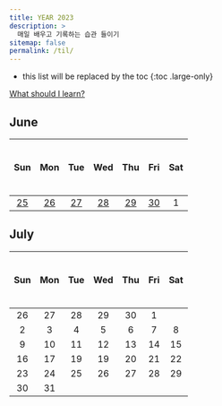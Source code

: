 ```yaml
---
title: YEAR 2023
description: >
  매일 배우고 기록하는 습관 들이기
sitemap: false
permalink: /til/
---
```


- this list will be replaced by the toc
{:toc .large-only}

[What should I learn?](./bucketlist.md)

## June

| $$~~$$ Sun $$~~$$ | $$~~$$ Mon $$~~$$ | $$~~$$ Tue $$~~$$ | $$~~$$ Wed $$~~$$ | $$~~$$ Thu $$~~$$ | $$~~$$ Fri $$~~$$ | $$~~$$ Sat $$~~$$ |
| :---------------: | :---------------: | :---------------: | :---------------: | :---------------: | :---------------: | :---------------: |
|    [25][0625]     |    [26][0626]     |    [27][0627]     |    [28][0628]     |    [29][0629]     |    [30][0630]     |  <fade>1</fade>   |

[0625]: ./_posts/2023-06-01-June.md/#june-25th
[0626]: ./_posts/2023-06-01-June.md/#june-26th
[0627]: ./_posts/2023-06-01-June.md/#june-27th
[0628]: ./_posts/2023-06-01-June.md/#june-28th
[0629]: ./_posts/2023-06-01-June.md/#june-29th
[0630]: ./_posts/2023-06-01-June.md/#june-30th

## July

| $$~~$$ Sun $$~~$$ | $$~~$$ Mon $$~~$$ | $$~~$$ Tue $$~~$$ | $$~~$$ Wed $$~~$$ | $$~~$$ Thu $$~~$$ | $$~~$$ Fri $$~~$$ | $$~~$$ Sat $$~~$$ |
| :---------------: | :---------------: | :---------------: | :---------------: | :---------------: | :---------------: | :---------------: |
|  <fade>26</fade>  |  <fade>27</fade>  |  <fade>28</fade>  |  <fade>29</fade>  |  <fade>30</fade>  |         1         |
|         2         |         3         |         4         |         5         |         6         |         7         |         8         |
|         9         |        10         |        11         |        12         |        13         |        14         |        15         |
|        16         |        17         |        19         |        19         |        20         |        21         |        22         |
|        23         |        24         |        25         |        26         |        27         |        28         |        29         |
|        30         |        31         |
